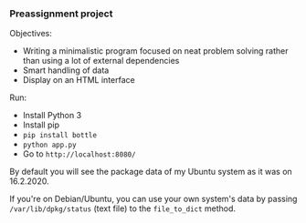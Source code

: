 ### Preassignment project

Objectives:

* Writing a minimalistic program focused on neat problem solving rather than using a lot of external dependencies
* Smart handling of data
* Display on an HTML interface

Run:

* Install Python 3
* Install pip
* `pip install bottle`
* `python app.py`
* Go to `http://localhost:8080/`

By default you will see the package data of my Ubuntu system as it was on 16.2.2020.

If you're on Debian/Ubuntu, you can use your own system's data by passing `/var/lib/dpkg/status` (text file) to the `file_to_dict` method.
